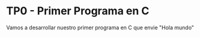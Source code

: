 # TP0 - Primer Programa en C

Vamos a desarrollar nuestro primer programa en C que envie "Hola mundo"